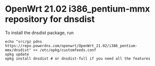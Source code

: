 OpenWrt 21.02 i386_pentium-mmx repository for dnsdist
========

To install the dnsdist package, run

```
echo "src/gz pdns https://repo.powerdns.com/openwrt/OpenWrt_21.02/i386_pentium-mmx/dnsdist" >> /etc/opkg/customfeeds.conf
opkg update
opkg install dnsdist # or dnsdist-full if you need all the features
```
